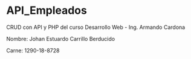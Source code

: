 # API_Empleados
CRUD con API y PHP del curso Desarrollo Web - Ing. Armando Cardona

Nombre: Johan Estuardo Carrillo Berducido

Carne: 1290-18-8728
